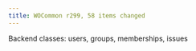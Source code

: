 ```yaml
---
title: WOCommon r299, 58 items changed
---
```


Backend classes: users, groups, memberships, issues
